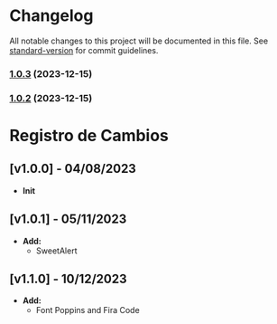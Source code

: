 # Changelog

All notable changes to this project will be documented in this file. See [standard-version](https://github.com/conventional-changelog/standard-version) for commit guidelines.

### [1.0.3](https://github.com/pirulug/piruadmin-bootstrap-5-dashboard/compare/v1.0.2...v1.0.3) (2023-12-15)

### [1.0.2](https://github.com/pirulug/admin-pirulug/compare/v1.1.0...v1.0.2) (2023-12-15)

# Registro de Cambios

## [v1.0.0] - 04/08/2023

- **Init**

## [v1.0.1] - 05/11/2023

- **Add:**
  - SweetAlert

## [v1.1.0] - 10/12/2023

- **Add:**
  - Font Poppins and Fira Code

